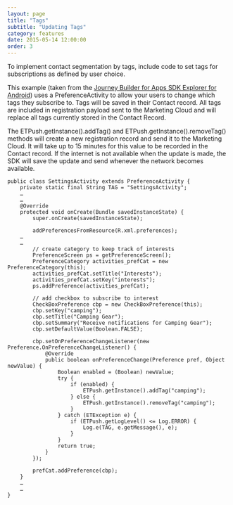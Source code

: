 ```yaml
---
layout: page
title: "Tags"
subtitle: "Updating Tags"
category: features
date: 2015-05-14 12:00:00
order: 3
---
```

To implement contact segmentation by tags, include code to set tags for subscriptions as defined by user choice.

This example (taken from the <a href="https://github.com/ExactTarget/JB4A-SDK-Android/tree/master/JB4A-SDK-Explorer" target="_blank">Journey Builder for Apps SDK Explorer for Android</a>) uses a PreferenceActivity to allow your users to change which tags they subscribe to.  Tags will be saved in their Contact record.  All tags are included in registration payload sent to the Marketing Cloud and will replace all tags currently stored in the Contact Record.

The ETPush.getInstance().addTag() and ETPush.getInstance().removeTag() methods will create a new registration record and send it to the Marketing Cloud.  It will take up to 15 minutes for this value to be recorded in the Contact record.  If the internet is not available when the update is made, the SDK will save the update and send whenever the network becomes available.

~~~ 
public class SettingsActivity extends PreferenceActivity {
    private static final String TAG = "SettingsActivity";
    …
    …
    @Override
    protected void onCreate(Bundle savedInstanceState) {
        super.onCreate(savedInstanceState);

        addPreferencesFromResource(R.xml.preferences);
    …
    …
        // create category to keep track of interests
        PreferenceScreen ps = getPreferenceScreen();
        PreferenceCategory activities_prefCat = new PreferenceCategory(this);
        activities_prefCat.setTitle("Interests");
        activities_prefCat.setKey("interests");
        ps.addPreference(activities_prefCat);

        // add checkbox to subscribe to interest
        CheckBoxPreference cbp = new CheckBoxPreference(this);
        cbp.setKey("camping");
        cbp.setTitle("Camping Gear");
        cbp.setSummary("Receive notifications for Camping Gear");
        cbp.setDefaultValue(Boolean.FALSE);

        cbp.setOnPreferenceChangeListener(new Preference.OnPreferenceChangeListener() {
            @Override
            public boolean onPreferenceChange(Preference pref, Object newValue) {
                Boolean enabled = (Boolean) newValue;
                try {
                    if (enabled) {
                        ETPush.getInstance().addTag("camping");
                    } else {
                        ETPush.getInstance().removeTag("camping");
                    }
                } catch (ETException e) {
                    if (ETPush.getLogLevel() <= Log.ERROR) {
                        Log.e(TAG, e.getMessage(), e);
                    }
                }
                return true;
            }
        });

        prefCat.addPreference(cbp);
    }
    …
    …
}
~~~ 